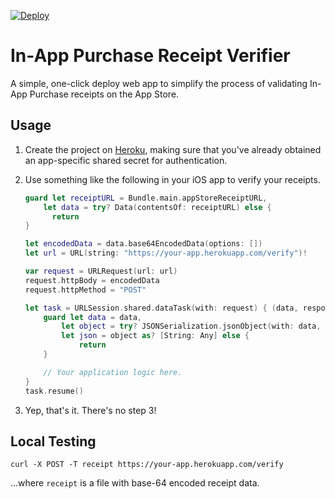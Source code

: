 [![Deploy](https://www.herokucdn.com/deploy/button.svg)](https://heroku.com/deploy)

# In-App Purchase Receipt Verifier

A simple, one-click deploy web app to simplify the process of validating In-App Purchase receipts on the App Store.

## Usage

1. Create the project on [Heroku](https://heroku.com), making sure that you've already obtained an app-specific shared secret for authentication.

2. Use something like the following in your iOS app to verify your receipts.

    ```swift
    guard let receiptURL = Bundle.main.appStoreReceiptURL,
        let data = try? Data(contentsOf: receiptURL) else {
          return
    }

    let encodedData = data.base64EncodedData(options: [])
    let url = URL(string: "https://your-app.herokuapp.com/verify")!

    var request = URLRequest(url: url)
    request.httpBody = encodedData
    request.httpMethod = "POST"

    let task = URLSession.shared.dataTask(with: request) { (data, response, error) in
        guard let data = data,
            let object = try? JSONSerialization.jsonObject(with: data, options: []),
            let json = object as? [String: Any] else {
                return
        }

        // Your application logic here.
    }
    task.resume()
    ```

3. Yep, that's it. There's no step 3!

## Local Testing

```
curl -X POST -T receipt https://your-app.herokuapp.com/verify
```

...where `receipt` is a file with base-64 encoded receipt data.

